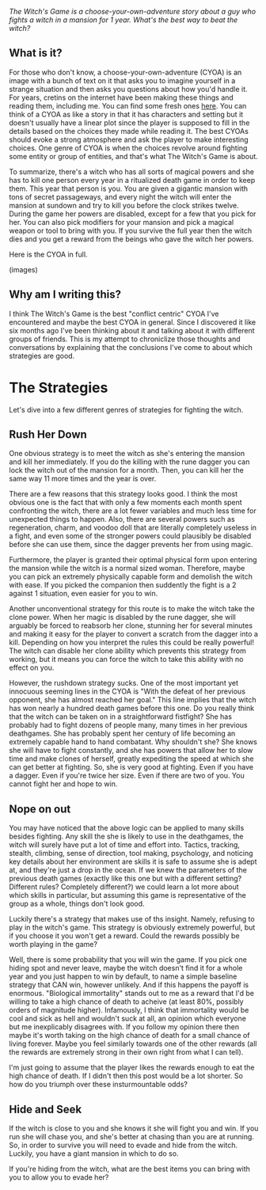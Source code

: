 *The Witch's Game is a choose-your-own-adventure story about a guy who fights a witch in a mansion for 1 year. What's the best way to beat the witch?*

## What is it?

For those who don't know, a choose-your-own-adventure (CYOA) is an image with a bunch of text on it that asks you to imagine yourself in a strange situation and then asks you questions about how you'd handle it. For years, cretins on the internet have been making these things and reading them, including me. You can find some fresh ones [here](https://www.reddit.com/r/makeyourchoice/). You can think of a CYOA as like a story in that it has characters and setting but it doesn't usually have a linear plot since the player is supposed to fill in the details based on the choices they made while reading it. The best CYOAs should evoke a strong atmosphere and ask the player to make interesting choices. One genre of CYOA is when the choices revolve around fighting some entity or group of entities, and that's what The Witch's Game is about.

To summarize, there's a witch who has all sorts of magical powers and she has to kill one person every year in a ritualized death game in order to keep them. This year that person is you. You are given a gigantic mansion with tons of secret passageways, and every night the witch will enter the mansion at sundown and try to kill you before the clock strikes twelve. During the game her powers are disabled, except for a few that you pick for her. You can also pick modifiers for your mansion and pick a magical weapon or tool to bring with you. If you survive the full year then the witch dies and you get a reward from the beings who gave the witch her powers.

Here is the CYOA in full.

(images)

## Why am I writing this?

I think The Witch's Game is the best "conflict centric" CYOA I've encountered and maybe the best CYOA in general. Since I discovered it like six months ago I've been thinking about it and talking about it with different groups of friends. This is my attempt to chroniclize those thoughts and conversations by explaining that the conclusions I've come to about which strategies are good.

# The Strategies

Let's dive into a few different genres of strategies for fighting the witch.

## Rush Her Down

One obvious strategy is to meet the witch as she's entering the mansion and kill her immediately. If you do the killing with the rune dagger you can lock the witch out of the mansion for a month. Then, you can kill her the same way 11 more times and the year is over.

There are a few reasons that this strategy looks good. I think the most obvious one is the fact that with only a few moments each month spent confronting the witch, there are a lot fewer variables and much less time for unexpected things to happen. Also, there are several powers such as regeneration, charm, and voodoo doll that are literally completely useless in a fight, and even some of the stronger powers could plausibly be disabled before she can use them, since the dagger prevents her from using magic.

Furthermore, the player is granted their optimal physical form upon entering the mansion while the witch is a normal sized woman. Therefore, maybe you can pick an extremely physically capable form and demolish the witch with ease. If you picked the companion then suddently the fight is a 2 against 1 situation, even easier for you to win.

Another unconventional strategy for this route is to make the witch take the clone power. When her magic is disabled by the rune dagger, she will arguably be forced to reabsorb her clone, stunning her for several minutes and making it easy for the player to convert a scratch from the dagger into a kill. Depending on how you interpret the rules this could be really powerful! The witch can disable her clone ability which prevents this strategy from working, but it means you can force the witch to take this ability with no effect on you.

However, the rushdown strategy sucks. One of the most important yet innocuous seeming lines in the CYOA is "With the defeat of her previous opponent, she has almost reached her goal." This line implies that the witch has won nearly a hundred death games before this one. Do you really think that the witch can be taken on in a straightforward fistfight? She has probably had to fight dozens of people many, many times in her previous deathgames. She has probably spent her century of life becoming an extremely capable hand to hand combatant. Why shouldn't she? She knows she will have to fight constantly, and she has powers that allow her to slow time and make clones of herself, greatly expediting the speed at which she can get better at fighting. So, she is very good at fighting. Even if you have a dagger. Even if you're twice her size. Even if there are two of you. You cannot fight her and hope to win.

## Nope on out

You may have noticed that the above logic can be applied to many skills besides fighting. Any skill the she is likely to use in the deathgames, the witch will surely have put a lot of time and effort into. Tactics, tracking, stealth, climbing, sense of direction, tool making, psychology, and noticing key details about her environment are skills it is safe to assume she is adept at, and they're just a drop in the ocean. If we knew the parameters of the previous death games (exactly like this one but with a different setting? Different rules? Completely different?) we could learn a lot more about which skills in particular, but assuming this game is representative of the group as a whole, things don't look good.

Luckily there's a strategy that makes use of ths insight. Namely, refusing to play in the witch's game. This strategy is obviously extremely powerful, but if you choose it you won't get a reward. Could the rewards possibly be worth playing in the game?

Well, there is some probability that you will win the game. If you pick one hiding spot and never leave, maybe the witch doesn't find it for a whole year and you just happen to win by default, to name a simple baseline strategy that CAN win, however unlikely. And if this happens the payoff is enormous. "Biological immortality" stands out to me as a reward that I'd be willing to take a high chance of death to acheive (at least 80%, possibly orders of magnitude higher). Infamously, I think that immortality would be cool and sick as hell and wouldn't suck at all, an opinion which everyone but me inexplicably disagrees with. If you follow my opinion there then maybe it's worth taking on the high chance of death for a small chance of living forever. Maybe you feel similarly towards one of the other rewards (all the rewards are extremely strong in their own right from what I can tell).

I'm just going to assume that the player likes the rewards enough to eat the high chance of death. If I didn't then this post would be a lot shorter. So how do you triumph over these insturmountable odds?

## Hide and Seek

If the witch is close to you and she knows it she will fight you and win. If you run she will chase you, and she's better at chasing than you are at running. So, in order to survive you will need to evade and hide from the witch. Luckily, you have a giant mansion in which to do so.

If you're hiding from the witch, what are the best items you can bring with you to allow you to evade her? 
